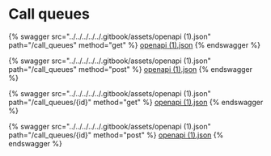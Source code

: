 # Call queues

{% swagger src="../../../../../.gitbook/assets/openapi (1).json" path="/call_queues" method="get" %}
[openapi (1).json](<../../../../../.gitbook/assets/openapi (1).json>)
{% endswagger %}

{% swagger src="../../../../../.gitbook/assets/openapi (1).json" path="/call_queues" method="post" %}
[openapi (1).json](<../../../../../.gitbook/assets/openapi (1).json>)
{% endswagger %}

{% swagger src="../../../../../.gitbook/assets/openapi (1).json" path="/call_queues/{id}" method="get" %}
[openapi (1).json](<../../../../../.gitbook/assets/openapi (1).json>)
{% endswagger %}

{% swagger src="../../../../../.gitbook/assets/openapi (1).json" path="/call_queues/{id}" method="post" %}
[openapi (1).json](<../../../../../.gitbook/assets/openapi (1).json>)
{% endswagger %}

